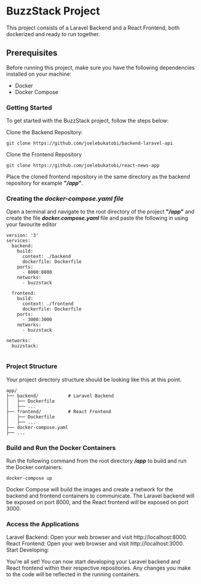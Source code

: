 # **BuzzStack Project**

This project consists of a Laravel Backend and a React Frontend, both dockerized and ready to run together.

## **Prerequisites**

Before running this project, make sure you have the following dependencies installed on your machine:

-   Docker
-   Docker Compose

### **Getting Started**

To get started with the BuzzStack project, follow the steps below:

Clone the Backend Repository:

```
git clone https://github.com/joelebukatobi/backend-laravel-api
```

Clone the Frontend Repository

```
git clone https://github.com/joelebukatobi/react-news-app
```

Place the cloned frontend repository in the same directory as the backend repository for example **"_/app_"**.

### **Creating the _docker-compose.yaml file_**

Open a terminal and navigate to the root directory of the project **"_/app_"** and create the file **_docker.compose.yaml_** file and paste the following in using your favourite editor

```
version: '3'
services:
  backend:
    build:
      context: ./backend
      dockerfile: Dockerfile
    ports:
      - 8000:8000
    networks:
      - buzzstack

  frontend:
    build:
      context: ./frontend
      dockerfile: Dockerfile
    ports:
      - 3000:3000
    networks:
      - buzzstack

networks:
  buzzstack:


```

### **Project Structure**

Your project directory structure should be looking like this at this point.

```
app/
├── backend/           # Laravel Backend
│   ├── Dockerfile
│   ├── ...
├── frontend/          # React Frontend
│   ├── Dockerfile
│   ├── ...
├── docker-compose.yaml
├── ...

```

### **Build and Run the Docker Containers**

Run the following command from the root directory **_/app_** to build and run the Docker containers:

```
docker-compose up
```

Docker Compose will build the images and create a network for the backend and frontend containers to communicate. The Laravel backend will be exposed on port 8000, and the React frontend will be exposed on port 3000.

### **Access the Applications**

Laravel Backend: Open your web browser and visit http://localhost:8000.
React Frontend: Open your web browser and visit http://localhost:3000.
Start Developing:

You're all set! You can now start developing your Laravel backend and React frontend within their respective repositories. Any changes you make to the code will be reflected in the running containers.
